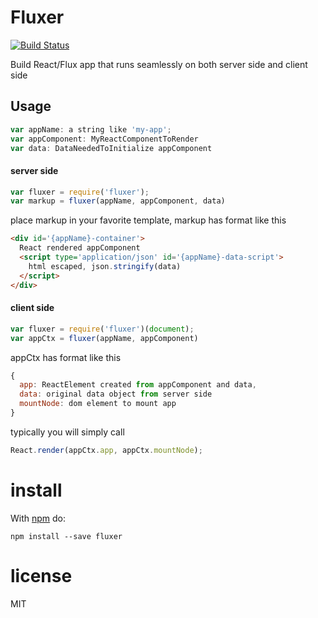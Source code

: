 Fluxer
======

[![Build Status](https://travis-ci.org/yuanzong/fluxer.svg?branch=master)](https://travis-ci.org/yuanzong/fluxer)

Build React/Flux app that runs seamlessly on both server side and client side

Usage
-----

``` js
var appName: a string like 'my-app';
var appComponent: MyReactComponentToRender
var data: DataNeededToInitialize appComponent
```

#### server side


``` js
var fluxer = require('fluxer');
var markup = fluxer(appName, appComponent, data)
```

place markup in your favorite template, markup has format like this

``` html
<div id='{appName}-container'>
  React rendered appComponent
  <script type='application/json' id='{appName}-data-script'>
    html escaped, json.stringify(data)
  </script>
</div>
```

#### client side


``` js
var fluxer = require('fluxer')(document);
var appCtx = fluxer(appName, appComponent)
```

appCtx has format like this

``` js
{
  app: ReactElement created from appComponent and data,
  data: original data object from server side
  mountNode: dom element to mount app
}
```

typically you will simply call

``` js
React.render(appCtx.app, appCtx.mountNode);
```

# install

With [npm](https://npmjs.org) do:

```
npm install --save fluxer
```

# license

MIT
